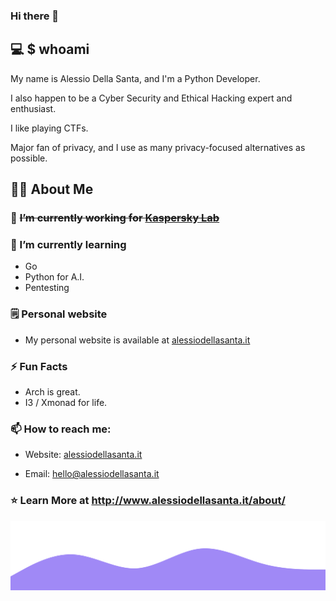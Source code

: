 ### Hi there 👋

## 💻 $ whoami

My name is Alessio Della Santa, and I'm a Python Developer.

I also happen to be a Cyber Security and Ethical Hacking expert and enthusiast.

I like playing CTFs.

Major fan of privacy, and I use as many privacy-focused alternatives as possible.

## :man_technologist: About Me


### :telescope: ~~I’m currently working for [Kaspersky Lab](https://www.kaspersky.com/)~~

### :seedling: I’m currently learning

- Go
- Python for A.I.
- Pentesting

### :spiral_notepad: Personal website

- My personal website is available at [alessiodellasanta.it](http://alessiodellasanta.it)

### :zap: Fun Facts

- Arch is great. 
- I3 / Xmonad for life.

### :mailbox: How to reach me:

- Website: [alessiodellasanta.it](http://alessiodellasanta.it)

- Email: [hello@alessiodellasanta.it](mailto:hello@alessiodellasanta.it)


### :star: Learn More at http://www.alessiodellasanta.it/about/

<img src="https://raw.githubusercontent.com/alessio-ds/alessio-ds/main/images/wave.svg" >
